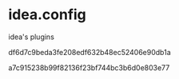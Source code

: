 # idea.config
idea's plugins

df6d7c9beda3fe208edf632b48ec52406e90db1a
 
a7c915238b99f82136f23bf744bc3b6d0e803e77
